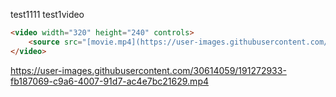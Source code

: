 test1111
test1video

```HTML
<video width="320" height="240" controls>
    <source src="[movie.mp4](https://user-images.githubusercontent.com/30614059/191272933-fb187069-c9a6-4007-91d7-ac4e7bc21629.mp4)" type="video/mp4">
</video>
```


https://user-images.githubusercontent.com/30614059/191272933-fb187069-c9a6-4007-91d7-ac4e7bc21629.mp4

